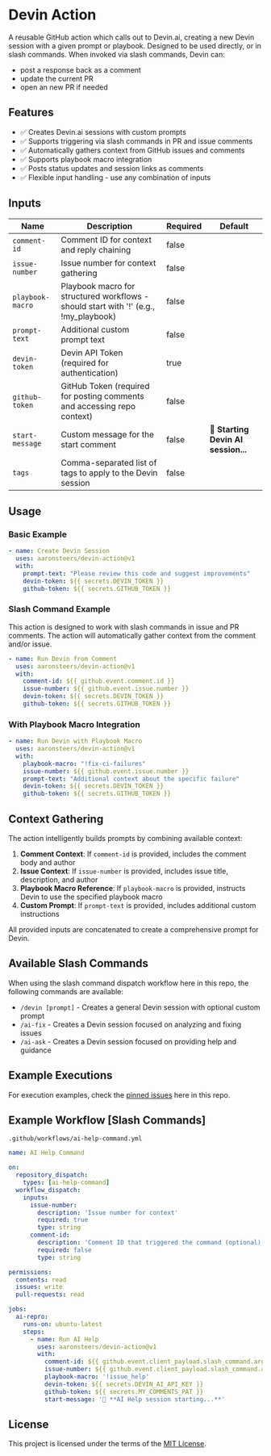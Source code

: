 # Devin Action

A reusable GitHub action which calls out to Devin.ai, creating a new Devin session with a given prompt or playbook. Designed to be used directly, or in slash commands. When invoked via slash commands, Devin can:
- post a response back as a comment
- update the current PR
- open an new PR if needed

## Features

- ✅ Creates Devin.ai sessions with custom prompts
- ✅ Supports triggering via slash commands in PR and issue comments
- ✅ Automatically gathers context from GitHub issues and comments
- ✅ Supports playbook macro integration
- ✅ Posts status updates and session links as comments
- ✅ Flexible input handling - use any combination of inputs

## Inputs

| Name           | Description                                                                 | Required | Default  |
|----------------|-----------------------------------------------------------------------------|----------|----------|
| `comment-id`   | Comment ID for context and reply chaining                                  | false    |          |
| `issue-number` | Issue number for context gathering                                          | false    |          |
| `playbook-macro` | Playbook macro for structured workflows - should start with '!' (e.g., !my_playbook) | false    |          |
| `prompt-text`  | Additional custom prompt text                                               | false    |          |
| `devin-token`  | Devin API Token (required for authentication)                              | true     |          |
| `github-token` | GitHub Token (required for posting comments and accessing repo context)    | false    |          |
| `start-message`| Custom message for the start comment                                       | false    | 🤖 **Starting Devin AI session...** |
| `tags`         | Comma-separated list of tags to apply to the Devin session                 | false    |          |

## Usage

### Basic Example

```yaml
- name: Create Devin Session
  uses: aaronsteers/devin-action@v1
  with:
    prompt-text: "Please review this code and suggest improvements"
    devin-token: ${{ secrets.DEVIN_TOKEN }}
    github-token: ${{ secrets.GITHUB_TOKEN }}
```

### Slash Command Example

This action is designed to work with slash commands in issue and PR comments. The action will automatically gather context from the comment and/or issue.

```yaml
- name: Run Devin from Comment
  uses: aaronsteers/devin-action@v1
  with:
    comment-id: ${{ github.event.comment.id }}
    issue-number: ${{ github.event.issue.number }}
    devin-token: ${{ secrets.DEVIN_TOKEN }}
    github-token: ${{ secrets.GITHUB_TOKEN }}
```

### With Playbook Macro Integration

```yaml
- name: Run Devin with Playbook Macro
  uses: aaronsteers/devin-action@v1
  with:
    playbook-macro: "!fix-ci-failures"
    issue-number: ${{ github.event.issue.number }}
    prompt-text: "Additional context about the specific failure"
    devin-token: ${{ secrets.DEVIN_TOKEN }}
    github-token: ${{ secrets.GITHUB_TOKEN }}
```

## Context Gathering

The action intelligently builds prompts by combining available context:

1. **Comment Context**: If `comment-id` is provided, includes the comment body and author
2. **Issue Context**: If `issue-number` is provided, includes issue title, description, and author  
3. **Playbook Macro Reference**: If `playbook-macro` is provided, instructs Devin to use the specified playbook macro
4. **Custom Prompt**: If `prompt-text` is provided, includes additional custom instructions

All provided inputs are concatenated to create a comprehensive prompt for Devin.

## Available Slash Commands

When using the slash command dispatch workflow here in this repo, the following commands are available:

- `/devin [prompt]` - Creates a general Devin session with optional custom prompt
- `/ai-fix` - Creates a Devin session focused on analyzing and fixing issues
- `/ai-ask` - Creates a Devin session focused on providing help and guidance

## Example Executions

For execution examples, check the [pinned issues](https://github.com/aaronsteers/devin-action/issues) here in this repo.

## Example Workflow [Slash Commands]

`.github/workflows/ai-help-command.yml`

```yml
name: AI Help Command

on:
  repository_dispatch:
    types: [ai-help-command]
  workflow_dispatch:
    inputs:
      issue-number:
        description: 'Issue number for context'
        required: true
        type: string
      comment-id:
        description: 'Comment ID that triggered the command (optional)'
        required: false
        type: string

permissions:
  contents: read
  issues: write
  pull-requests: read

jobs:
  ai-repro:
    runs-on: ubuntu-latest
    steps:
      - name: Run AI Help
        uses: aaronsteers/devin-action@v1
        with:
          comment-id: ${{ github.event.client_payload.slash_command.args.named.comment-id || inputs.comment-id }}
          issue-number: ${{ github.event.client_payload.slash_command.args.named.issue || inputs.issue-number }}
          playbook-macro: '!issue_help'
          devin-token: ${{ secrets.DEVIN_AI_API_KEY }}
          github-token: ${{ secrets.MY_COMMENTS_PAT }}
          start-message: '🤖 **AI Help session starting...**'
```

## License

This project is licensed under the terms of the [MIT License](LICENSE).
